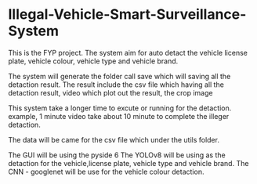 # Illegal-Vehicle-Smart-Surveillance-System
This is the FYP project. The system aim for auto detact the vehicle license plate, vehicle colour, vehicle type and vehicle brand.

The system will generate the folder call save which will saving all the detaction result.
The result include the csv file which having all the detaction result, video which plot out the result, the crop image

This system take a longer time to excute or running for the detaction. example, 1 minute video take about 10 minute to complete the illeger detaction.

The data will be came for the csv file which under the utils folder.

The GUI will be using the pyside 6
The YOLOv8 will be using as the detaction for the vehicle,license plate, vehicle type and vehicle brand.
The CNN - googlenet will be use for the vehicle colour detaction.

